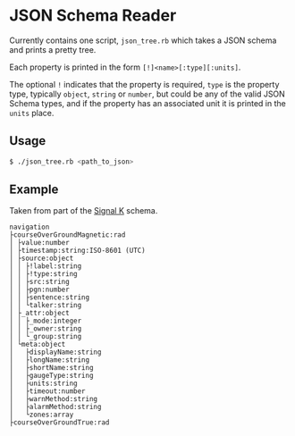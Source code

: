 # JSON Schema Reader
Currently contains one script, `json_tree.rb` which takes a JSON schema and prints a pretty tree.

Each property is printed in the form `[!]<name>[:type][:units]`.

The optional `!` indicates that the property is required, `type` is the property type, typically `object`, `string` or
`number`, but could be any of the valid JSON Schema types, and if the property has an associated unit it is printed in
the `units` place.

## Usage
```sh
$ ./json_tree.rb <path_to_json>
```

## Example
Taken from part of the [Signal K](http://signalk.org) schema.
```
navigation
├courseOverGroundMagnetic:rad
│ ├value:number
│ ├timestamp:string:ISO-8601 (UTC)
│ ├source:object
│ │ ├!label:string
│ │ ├!type:string
│ │ ├src:string
│ │ ├pgn:number
│ │ ├sentence:string
│ │ └talker:string
│ ├_attr:object
│ │ ├_mode:integer
│ │ ├_owner:string
│ │ └_group:string
│ └meta:object
│   ├displayName:string
│   ├longName:string
│   ├shortName:string
│   ├gaugeType:string
│   ├units:string
│   ├timeout:number
│   ├warnMethod:string
│   ├alarmMethod:string
│   └zones:array
├courseOverGroundTrue:rad
```
